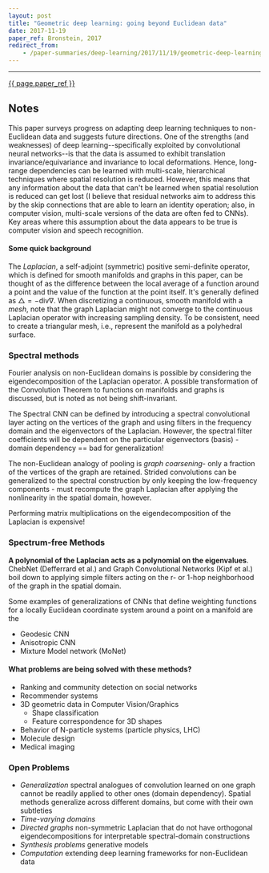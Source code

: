 ```yaml
---
layout: post
title: "Geometric deep learning: going beyond Euclidean data"
date: 2017-11-19
paper_ref: Bronstein, 2017
redirect_from:
    - /paper-summaries/deep-learning/2017/11/19/geometric-deep-learning.html
---
```


<script type="text/x-mathjax-config">
MathJax.Hub.Config({
  TeX: { equationNumbers: { autoNumber: "AMS" } },
  tex2jax: {inlineMath: [['$','$'], ['\\(','\\)']]}
});
</script>

<script type="text/javascript" async
  src="https://cdn.mathjax.org/mathjax/latest/MathJax.js?config=TeX-MML-AM_CHTML">
</script> 
---

[{{ page.paper_ref }}](https://arxiv.org/abs/1611.08097)

## Notes

This paper surveys progress on adapting deep learning techniques to non-Euclidean data and suggests future directions. One of the strengths (and weaknesses) of deep learning--specifically exploited by convolutional neural networks--is that the data is assumed to exhibit translation invariance/equivariance and invariance to local deformations. Hence, long-range dependencies can be learned with multi-scale, hierarchical techniques where spatial resolution is reduced. However, this means that any information about the data that can't be learned when spatial resolution is reduced can get lost (I believe that residual networks aim to address this by the skip connections that are able to learn an identity operation; also, in computer vision, multi-scale versions of the data are often fed to CNNs). Key areas where this assumption about the data appears to be true is computer vision and speech recognition.

#### Some quick background 

The *Laplacian*, a self-adjoint (symmetric) positive semi-definite operator, which is defined for smooth manifolds and graphs in this paper, can be thought of as the difference between the local average of a function around a point and the value of the function at the point itself. It's generally defined as $\triangle = -\text{div} \nabla$. When discretizing a continuous, smooth manifold with a *mesh*, note that the graph Laplacian might not converge to the continuous Laplacian operator with increasing sampling density. To be consistent, need to create a triangular mesh, i.e., represent the manifold as a polyhedral surface.

### Spectral methods

Fourier analysis on non-Euclidean domains is possible by considering the eigendecomposition of the Laplacian operator. A possible transformation of the Convolution Theorem to functions on manifolds and graphs is discussed, but is noted as not being shift-invariant. 

The Spectral CNN can be defined by introducing a spectral convolutional layer acting on the vertices of the graph and using filters in the frequency domain and the eigenvectors of the Laplacian. However, the spectral filter coefficients will be dependent on the particular eigenvectors (basis) - domain dependency == bad for generalization!

The non-Euclidean analogy of pooling is *graph coarsening*- only a fraction of the vertices of the graph are retained. Strided convolutions can be generalized to the spectral construction by only keeping the low-frequency components - must recompute the graph Laplacian after applying the nonlinearity in the spatial domain, however. 

Performing matrix multiplications on the eigendecomposition of the Laplacian is expensive!

### Spectrum-free Methods

**A polynomial of the Laplacian acts as a polynomial on the eigenvalues**. ChebNet (Defferrard et al.) and Graph Convolutional Networks (Kipf et al.) boil down to applying simple filters acting on the r- or 1-hop neighborhood of the graph in the spatial domain.

Some examples of generalizations of CNNs that define weighting functions for a locally Euclidean coordinate system around a point on a manifold are the 
  * Geodesic CNN
  * Anisotropic CNN
  * Mixture Model network (MoNet)


#### What problems are being solved with these methods?

* Ranking and community detection on social networks
* Recommender systems
* 3D geometric data in Computer Vision/Graphics
    * Shape classification
    * Feature correspondence for 3D shapes
* Behavior of N-particle systems (particle physics, LHC)
* Molecule design
* Medical imaging

### Open Problems

* *Generalization* spectral analogues of convolution learned on one graph cannot be readily applied to other ones (domain dependency). Spatial methods generalize across different domains, but come with their own subtleties
* *Time-varying domains*
* *Directed graphs* non-symmetric Laplacian that do not have orthogonal eigendecompositions for interpretable spectral-domain constructions
* *Synthesis problems* generative models
* *Computation* extending deep learning frameworks for non-Euclidean data